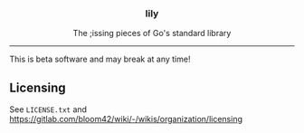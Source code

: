 <p align="center">
  <h3 align="center">lily</h3>
  <p align="center">The ;issing pieces of Go's standard library</p>
</p>


---------------------------------------------

This is beta software and may break at any time!


## Licensing

See `LICENSE.txt` and https://gitlab.com/bloom42/wiki/-/wikis/organization/licensing
